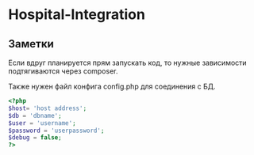 # Hospital-Integration

## Заметки
Если вдруг планируется прям запускать код, то нужные зависимости подтягиваются через composer.

Также нужен файл конфига config.php для соединения с БД.
```php
<?php
$host= 'host address';
$db = 'dbname';
$user = 'username';
$password = 'userpassword';
$debug = false;
?>
```
